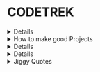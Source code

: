 # CODETREK


<details>

## <summary>My Coding Journey</summary>

**Third Year Second Semester ARC**
- Learned Python, DBMS, DSA basics for InfyTQ (Infosys Exam)
- Used *HackerRank*, *Codewars*, *Hackerearth* (Has difficult problems for beginner)
- Used to refer youtube channels and books :
  - Learned python from [here](https://www.youtube.com/watch?v=rfscVS0vtbw)
  - [Telusko](https://www.youtube.com/watch?v=QXeEoD0pB3E&list=PLsyeobzWxl7poL9JTVyndKe62ieoN-MZ3)
  - [Python Functions](https://www.youtube.com/watch?v=NBIs5FgYmB8&list=PL4eU-_ytIUt_s4S9aZ6rLoP7aAUkj66gx)
  - My favourite book [Python One Liners](https://someplace-else.neocities.org/books/Python%20One-Liners%20-%20Write%20Concise,%20Eloquent%20Python%20Like%20a%20Professional.pdf)
- With help of above resources **cleared InfyTQ Round 1**


`key takeaways - Go through solutions of other people you will definitely learn a lot of new approaches`

- Participated in HackWithInfy (which offers DSE and PP roles 5LPA and 9LPA resp) 3 questions each round
- Cleared Round 1 HackwithInfy  (Easy, Medium-Hard, Hard)   
- Cleared Round 2 HackwithInfy  (Medium, Medium-Hard, Hard) 
- Cleared Round 2 InfyTQ

**Fourth Year First Semester ARC**

- Preparing for Infosys Interview
- Studied OS, CN, DBMS + SQL (a lot) + DSA (a lot) + Some fundamentals of CPP, Java, JS and Projects
- About Interview : 
  - Moderate Difficulty Interview:
  - Behavourial Questions, A lot of project related questions
  - Some real life usecase and problem solving + DSA + DBMS Questions 
  - Got Offer for Infytq 3.6 lpa and HackwithInfy 5 lpa - December 2020

**Fourth Year Second Semester ARC**

Did Some Java and Javascript
Didn't do much programming after that just random stuff enjoyed as I already had offer (shouldnt have done that)

**POST Graduation ARC**

- Joined Infosys in September 2022
- Done with Training ( Just after 3-4 weeks I got allocated to good project early so no further training or bench for me)
- I also gave applied from Amazon job portal but was not able to understand question - `31st October 2021`
- I was allocated Big Data Stream which I chose during my Training (Really Loved the Project I was allocated)
- I also gave an Interview for Accenture 4.5 LPA Role (Randomly applied because I was bored)
  - Average Interview - Project based Questions, HR Questions (Got Offer for 6.5 LPA role)
  - Didnt Accept Offer of 6.5 LPA with Accenture because Infosys was paying 6.25 LPA later

**The GRIND ARC**

- Started doing DSA in November
- Resources used
  - [Leetcode](https://leetcode.com/Jiganesh/)
  - [Coding Decoded Youtube Channel](https://www.youtube.com/@CodeWithSunchitDudeja)
  - [Take U Forward](https://www.youtube.com/@takeUforward) 
  - [Algorithms Made Easy](https://www.youtube.com/@AlgorithmsMadeEasy)
  - [Programming Live With Larry](https://www.youtube.com/@Algorithmist)
  - Especially for DP [Aditya Verma](https://www.youtube.com/@TheAdityaVerma), [DP Problems](https://github.com/Jiganesh/Loads-Of-Logic/tree/main/dynamicProgramming)

**The DAY ONE ARC**

- In March I applied to Amazon from Job Portal for Role of `SDE 1` (No Referal)
- Link for OA was mailed. 
- After opening OA I gave practice question and after feeling confident with platform I started the Assessment.
  - Two Sections in OA = DSA + Behavioural Questions
- Round 1 - Two Medium Questions (prefix sum and  bucket sort variation) 
  - Cleared OA Got Call for an Interview
- Round 2 - Two easy warmup basic programming questions (math and recursion)
  - Discussion on BT and Iterative Traversal and Two Pointer Hard Problem
- Round 3 - Two Interviewers
  - Few Managerial Questions
  - Medium-Hard Spaced Binary Search Variation
  - Stack Medium Question
- Round 4 - Rescheduled
- Round 4 (HR + Bar Raiser)
  - Few Managerial Questions
  - Stack Medium Question
  - Linkedlist + Math Medium-Hard Question

Offer Letter came after a month in July - `I Accepted obviously` and joined on `31st October 2022`


**Key takeaways and learnings from my mistake**
- Remember you just need to solve one question a day that's it that's the secret.
- Nothing more Nothing less. This statergy avoids depression, burnout and maintains consistency and helps to get whatever you studied absorbed. 
- I loved programming so I used to hit 16 hours daily doing it - office work included
- Rather than solving three questions try to solve one question with three approaches (this thing exponentially improved problem solving skills)
- Read others code a lot. 
- If a  beginner better to go with Java (I choose python - realized not good in long run switching to Java)
- Better to go through GFG and Codeforces once in a while. 
- Focus a lot on development for long run (70-80 % development and 30-20 % DSA) is good combination ) (one of the things I didnt realize)
- Stay consistent (no longer break than a week its fine to take a day off I think you must take a day off in month to avoid burnout)
- Dont forget to do system design, 20-30 % of the time Bar Raisers are system design rounds
- Every thing takes time DSA certainly does hang on to it for 1 or 2 years
- Quality >>>> Quantity 
- Focus on Medium Leetcode Questions

</details>


<details>
## <summary>How to make good Projects</summary>

The Project is said to be good when you 
- or others can use it in their day to day life.
- can show it solves any real life problem no matter how big or small it is 
- can explain its complexity and make interviewer interested in project
- build it end to end from architecture/design to deployment and can explain in depth about it
- have fun building it and get lots of learnings 
- work with Teams or other people showing soft skills
</details>

<details>

## <summary>How to get good at problem solving (DSA and Development)</summary>

strategy + consistency / discipline + experience

- When you are starting with problem solving be it DSA or Development, choosing right resource is first step. (strategy)
  - Explore various resources on the topic you want to learn, there are lot of free resources spend some time checking them out (experimenting)
  - Choose correct / understandable way of learning from those resources, look for completeness of resources (half knowledge is dangerous)
  - Once you find the perfect resource start learning and dont jump on other resource or else you just create a loop.
  - Use standard / trusted resources, dont join any courses just because of fomo (make your decisions on facts and situations)

- When you try to learn these are the thing that can happen to you. (consistency / discipline)
  - Overwhelmed / not able to keep up 
    - Simple answer : Just dont be overwhelmed, believe in yourself. Developing your problem solving skills takes time and it gets easier, just keep going.
    - See more resources for the point discussed, do some research on topic you did not understand, try to close the gap of unknown.
  - Learned and forgot it
    - The problem here is not enough practice and revision. Practice all learnings of week on weekends.
    - Try to teach other people / friends, that way you wont forget easily
  - Not able to see any improvements
    - The process has exponential learning curve, You wont see any progress and suddenly you will solve all the problem in contest
    - Be consistent.

- When you get your groove, feel little confident (experience)
  - Increase difficulty
  - Increase your pace
  - Teach others
  - Practice more
  - Dive Deep 

Dont get the wrong idea of being consistent missing one or two days in week is okay. Just dont give up in between that's my definition of being consistent.
</details>

<details>

## <summary>How to ask for referral ?</summary>

Referral Template : 
```
Subject: Referral for <Position> at <Company> <Location> <Job ID>

Hello Sir/Mam

I am <Requester>, <blah blah> year student from <College Name>.
I am interested in applying for <Position> at <Company> <Location> <Job ID>.
<Something positive and Why you should be referred but keep it super short>

Here is my Portfolio and Resume Drive Link
Portfolio : 
Resume : <Requester>_Resume.pdf

Thank you for your time, Please update the status to me regarding the request.
```

While applying via referral take care of following things:

- You havent applied to same job id with multiple profiles (email-ids).
- You havent applied to the Job Id and not have a draft application as well for the position.
- No one already referred you for same Job Id.
- Someone else has referred you then its better to ask that same person again if applying again.
- Ask them to provide endorsed referral.
- If someone does not want to refer respect their choice and ask for feedback/reason.

</details>

<details>
## <summary>Jiggy Quotes</summary>

- ONE QUESTION A DAY KEEPS UNEMPLOYMENT AWAY

- THE ONE WHO COMPLAINS IS NOT CAPABLE

</details>

